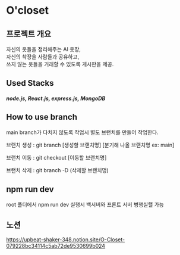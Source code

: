 # O'closet

## 프로젝트 개요
자신의 옷들을 정리해주는 AI 옷장, </br>
자신의 착장을 사람들과 공유하고, </br>
쓰지 않는 옷들을 거래할 수 있도록 게시판을 제공. </br>

## Used Stacks 

##### node.js, React.js, express.js, MongoDB

## How to use branch

main branch가 다치지 않도록 작업시 별도 브랜치를 만들어 작업한다. 

브랜치 생성 : git branch [생성할 브랜치명] [분기해 나올 브랜치명 ex: main]

브랜치 이동 : git checkout [이동할 브랜치명]

브랜치 삭제 : git branch -D (삭제할 브랜치명)

## npm run dev

root 폴더에서 npm run dev 실행시 백서버와 프론트 서버 병행실핼 가능



## 노션

https://upbeat-shaker-348.notion.site/O-Closet-079228bc34114c5ab72de9530699b024
